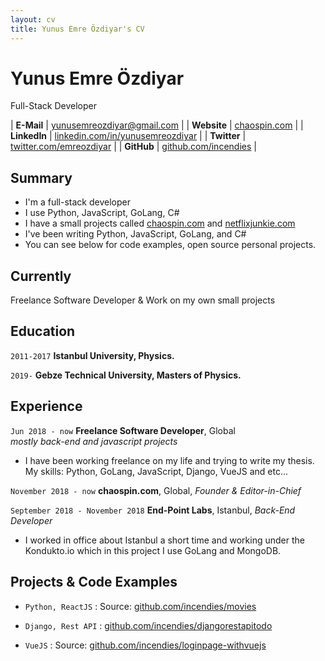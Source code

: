 ```yaml
---
layout: cv
title: Yunus Emre Özdiyar's CV
---
```


# Yunus Emre Özdiyar
Full-Stack Developer

| __E-Mail__   | [yunusemreozdiyar@gmail.com](mailto:yunusemreozdiyar@gmail.com)      | 
| __Website__  | [chaospin.com](https://chaospin.com)                         |
| __LinkedIn__ | [linkedin.com/in/yunusemreozdiyar](https://linkedin.com/in/yunusemreozdiyar) |
| __Twitter__  | [twitter.com/emreozdiyar](https://twitter.com/emreozdiyar)       |
| __GitHub__  | [github.com/incendies](https://github.com/incendies)         |

## Summary

- I'm a full-stack developer
- I use Python, JavaScript, GoLang, C#
- I have a small projects called [chaospin.com](https://chaospin.com) and [netflixjunkie.com](https://netflixjunkie.com)
- I've been writing Python, JavaScript, GoLang, and C# 
- You can see below for code examples, open source personal projects.

## Currently

Freelance Software Developer & Work on my own small projects 


## Education

`2011-2017`
__Istanbul University, Physics.__


`2019-`
__Gebze Technical University, Masters of Physics.__

## Experience

`Jun 2018 - now`
__Freelance Software Developer__, Global  
_mostly back-end and javascript projects_

- I have been working freelance on my life and trying to write my thesis. My skills: Python, GoLang, JavaScript, Django, VueJS and etc...

`November 2018 - now`
__chaospin.com__, Global, 
_Founder & Editor-in-Chief_


`September 2018 - November 2018`
__End-Point Labs__, Istanbul,
_Back-End Developer_

- I worked in office about Istanbul a short time and working under the Kondukto.io which in this project I use GoLang and MongoDB.


## Projects & Code Examples

- `Python, ReactJS` : 
   Source: [github.com/incendies/movies](https://github.com/incendies/movies)

- `Django, Rest API` : [github.com/incendies/djangorestapitodo](https://github.com/incendies/djangorestapitodo)

- `VueJS` :
  Source: [github.com/incendies/loginpage-withvuejs](https://github.com/incendies/loginpage-withvuejs)
